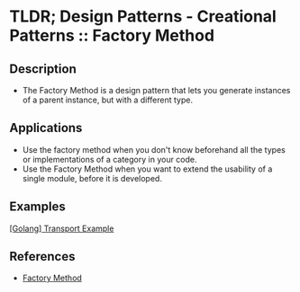 # TLDR; Design Patterns - Creational Patterns :: Factory Method

## Description

- The Factory Method is a design pattern that lets you generate instances of a parent instance, but with a different type.

## Applications

- Use the factory method when you don't know beforehand all the types or implementations of a category in your code.
- Use the Factory Method when you want to extend the usability of a single module, before it is developed.

## Examples

[\[Golang\] Transport Example](golang/application.go)

## References

- [Factory Method](https://www.refactoring.guru/design-patterns/factory-method)
